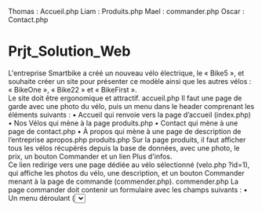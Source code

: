 Thomas : Accueil.php
Liam : Produits.php
Mael : commander.php
Oscar : Contact.php



# Prjt_Solution_Web

L'entreprise Smartbike a créé un nouveau vélo électrique, le « Bike5 », et souhaite créer un site pour 
présenter ce modèle ainsi que les autres vélos : « BikeOne », « Bike22 » et « BikeFirst ».  
Le site doit être ergonomique et attractif. 
accueil.php 
Il faut une page de garde avec une photo du vélo, puis un menu dans le header comprenant les 
éléments suivants : 
• Accueil qui renvoie vers la page d’accueil (index.php) 
• Nos Vélos qui mène à la page produits.php 
• Contact qui mène à une page de contact.php 
• À propos qui mène à une page de description de l’entreprise apropos.php 
produits.php 
Sur la page produits, il faut afficher tous les vélos récupérés depuis la base de données, avec une 
photo, le prix, un bouton Commander et un lien Plus d'infos.  
Ce lien redirige vers une page dédiée au vélo sélectionné (velo.php ?id=1), qui affiche les photos 
du vélo, une description, et un bouton Commander menant à la page de commande 
(commender.php). 
commender.php 
La page commander doit contenir un formulaire avec les champs suivants : 
• Un menu déroulant (<select>) contenant tous les vélos récupérés depuis la base de 
données, pour sélectionner un vélo. 
• Nom 
• Prénom 
• Email 
• Message 
• Un bouton Envoyer 
Une fois envoyée, la commande doit être sauvegardée dans la base de données « smartbike ». 
contact.php 
La page contact doit contenir un formulaire de contact avec les champs suivants : 
• Nom 
• Prénom 
• Email 
• Message 
• Un bouton Envoyer 
Elle doit également afficher les informations de l’entreprise Smartbike (à inventer) ainsi qu'une 
carte Google Maps avec l’adresse de l’entreprise (utilisez l’adresse de l'école EPSI). 
• Le site doit être développé en HTML, CSS, PHP et MySQL. 
• Le site doit être responsive. 
• Créer quelques maquettes sur Figma ou diagrams.net. 
• Présenter sous forme de diaporama (PowerPoint). 
Soutenance le 12/12/2024 
15 min de présentation et 15 min d’échange 
header.php 
Contient le logo de l’entreprise et le menu (Accueil, À ropos, Nos vélos, Contact). 
footer.php 
Contient les informations de l’entreprise (adresse, téléphone, etc.). Vous pouvez inventer ces 
informations.
